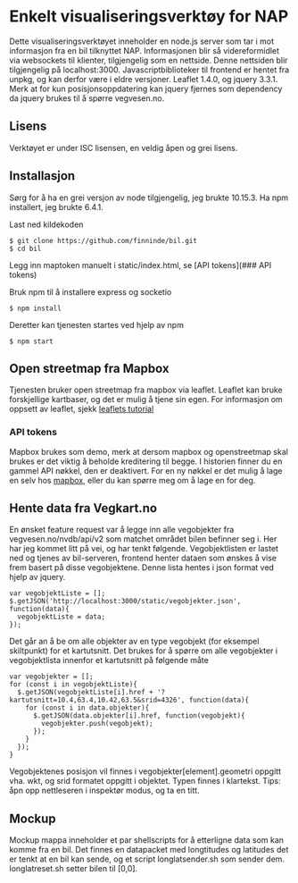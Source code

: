 # Enkelt visualiseringsverktøy for NAP
Dette visualiseringsverktøyet inneholder en node.js server som tar i mot informasjon fra en bil tilknyttet NAP. 
Informasjonen blir så videreformidlet via websockets til klienter, tilgjengelig som en nettside. 
Denne nettsiden blir tilgjengelig på localhost:3000. Javascriptbiblioteker til frontend er hentet fra unpkg, og kan derfor være i eldre versjoner. Leaflet 1.4.0, og jquery 3.3.1. Merk at for kun posisjonsoppdatering kan jquery fjernes som dependency da jquery brukes til å spørre vegvesen.no.

## Lisens
Verktøyet er under ISC lisensen, en veldig åpen og grei lisens. 

## Installasjon
Sørg for å ha en grei versjon av node tilgjengelig, jeg brukte 10.15.3.
Ha npm installert, jeg brukte 6.4.1.

Last ned kildekoden
```
$ git clone https://github.com/finninde/bil.git
$ cd bil
```
Legg inn maptoken manuelt i static/index.html, se [API tokens](### API tokens)

Bruk npm til å installere express og socketio
```
$ npm install
```
Deretter kan tjenesten startes ved hjelp av npm
```
$ npm start
```

## Open streetmap fra Mapbox
Tjenesten bruker open streetmap fra mapbox via leaflet. Leaflet kan bruke forskjellige kartbaser, og det er mulig å tjene sin egen. For informasjon om oppsett av leaflet, sjekk [leaflets tutorial](https://leafletjs.com/examples/quick-start/) 

### API tokens
Mapbox brukes som demo, merk at dersom mapbox og openstreetmap skal brukes er det viktig å beholde kreditering til begge. I historien finner du en gammel API nøkkel, den er deaktivert. For en ny nøkkel er det mulig å lage en selv hos [mapbox](https://www.mapbox.com/studio/account/tokens/), eller du kan spørre meg om å lage en for deg.

## Hente data fra Vegkart.no
En ønsket feature request var å legge inn alle vegobjekter fra vegvesen.no/nvdb/api/v2 som matchet området bilen befinner seg i. Her har jeg kommet litt på vei, og har tenkt følgende.
Vegobjektlisten er lastet ned og tjenes av bil-serveren, frontend henter dataen som ønskes å vise frem basert på disse vegobjektene. Denne lista hentes i json format ved hjelp av jquery.
```
var vegobjektListe = [];                                                                                                         
$.getJSON('http://localhost:3000/static/vegobjekter.json', function(data){                                                       
  vegobjektListe = data;                                                                                                         
});          
```
Det går an å be om alle objekter av en type vegobjekt (for eksempel skiltpunkt) for et kartutsnitt. Det brukes for å spørre om alle vegobjekter i vegobjektlista innenfor et kartutsnitt på følgende måte
```
var vegobjekter = [];                                                                                                            
for (const i in vegobjektListe){                                                                                   
  $.getJSON(vegobjektListe[i].href + '?kartutsnitt=10.4,63.4,10.42,63.5&srid=4326', function(data){                              
    for (const i in data.objekter){                                                                                              
      $.getJSON(data.objekter[i].href, function(vegobjekt){                                                                      
        vegobjekter.push(vegobjekt);                                                                                             
      });                                                                                                                        
    }                                                                                                                            
  });                                                                                                                            
}     
```
Vegobjektenes posisjon vil finnes i vegobjekter\[element\].geometri oppgitt vha. wkt, og srid formatet oppgitt i objektet. Typen finnes i klartekst. Tips: åpn opp nettleseren i inspektør modus, og ta en titt.

## Mockup
Mockup mappa inneholder et par shellscripts for å etterligne data som kan komme fra en bil. Det finnes en datapacket med longtitudes og latitudes det er tenkt at en bil kan sende, og et script longlatsender.sh som sender dem. longlatreset.sh setter bilen til \[0,0\].
